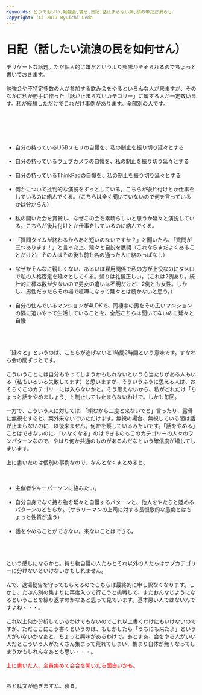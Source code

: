```yaml
---
Keywords: どうでもいい,勉強会,寝る,日記,話止まらない病,頭の中だだ漏らし
Copyright: (C) 2017 Ryuichi Ueda
---
```


# 日記（話したい流浪の民を如何せん）
デリケートな話題。ただ個人的に嫌だというより興味がそそられるのでちょっと書いておきます。<br />
<br />
勉強会や不特定多数の人が参加する飲み会をやるといろんな人が来ますが、そのなかに私が勝手に作った「話が止まらないカテゴリー」に属する人が一定数います。私が経験しただけでこれだけ事例があります。全部別の人です。<br />
<br />
<!--more--><br />
<br />
<ul><br />
 <li>自分の持っているUSBメモリの自慢を、私の制止を振り切り延々とする</li><br />
 <li>自分の持っているウェブカメラの自慢を、私の制止を振り切り延々とする</li><br />
 <li>自分の持っているThinkPadの自慢を、私の制止を振り切り延々とする</li><br />
 <li>何かについて批判的な演説をずっとしている。こちらが後片付けとか仕事をしているのに絡んでくる。（こちらは全く聞いていないので何を言っているかは分からん）</li><br />
 <li>私の開いた会を賞賛し、なぜこの会を素晴らしいと思うか延々と演説している。こちらが後片付けとか仕事をしているのに絡んでくる。</li><br />
 <li>「質問タイムが終わるからあと短いのないですか？」と聞いたら、「質問が三つあります！」と言った上、延々と自説を展開（これならまだよくあることだけど、その人はその後も前も名の通った人に絡みっぱなし）</li><br />
 <li>なぜかそんなに親しくない、あるいは雇用関係で私の方が上役なのにタメ口で私の人格否定を延々としてくる。帰りは礼儀正しい。（これは2例あり。統計的に標本数が少ないので男女の違いは不明だけど、2例とも女性。しかし、男性だったらその場で喧嘩になって延々とは続かないと思う。）</li><br />
 <li>自分の住んでいるマンションが4LDKで、同棲中の男をその広いマンションの隅に追いやって生活していることを、全然こちらは聞いてないのに延々と自慢</li><br />
</ul><br />
<br />
「延々と」というのは、こちらが逃げないと1時間2時間という意味です。すなわち会の間ずっとです。<br />
<br />
こういうことには自分もやってしまうかもしれないという心当たりがある人もいる（私もいろいろ失敗してます）と思いますが、そういうふうに思える人は、おそらくこのカテゴリーには入らないかと。そう思えないから、私がどれだけ「ちょっと話をやめましょう」と制止しても止まらないわけで。しかも毎回。<br />
<br />
一方で、こういう人に対しては、「頼むから二度と来ないでと」言ったり、露骨に無視をすると、案外来ないでいただけます。無視の場合、無視している間は話が止まらないのに、以後来ません。何かを察しているみたいです。「話をやめる」ことはできないのに、「いなくなる」のはできるのもこのカテゴリーの人々のワンパターンなので、やはり何か共通のものがあるんだなという確信度が増してしまいます。<br />
<br />
上に書いたのは個別の事例なので、なんとなくまとめると、<br />
<br />
<ul><br />
 <li>主催者やキーパーソンに絡みたい。</li><br />
 <li>自分自身でなく持ち物を延々と自慢するパターンと、他人をやたらと貶めるパターンのどちらか。（サラリーマンの上司に対する長恨歌的な愚痴とはちょっと性質が違う）</li><br />
 <li>話をやめることができない。来ないことはできる。</li><br />
</ul><br />
<br />
という感じになるかと。持ち物自慢の人たちとそれ以外の人たちはサブカテゴリーに分けないといけないかもしれません。<br />
<br />
んで、退場勧告を守ってもらえるのでこちらは最終的に申し訳なくなります。しかし、たぶん別の集まりに再度入って行こうと挑戦して、またおんなじようになるということを繰り返すのかなあと思って見ています。基本悪い人ではないんですよね・・・。<br />
<br />
これ以上何か分析しているわけでもないのでこれ以上書くわけにもいけないのですが、ただここにこう書くというのは、もしかしたら「うちにも来たよ」という人がいないかなあと、ちょっと興味があるわけで。あとまあ、会をやる人がいい人だとこういう人がたくさん集まって荒れてしまい、集まり自体が無くなってしまうかもしれんなあとも思い・・・。<br />
<br />
<span style="color:red">上に書いた人、全員集めて会合を開いたら面白いかも。</span><br />
<br />
<br />
ちと駄文が過ぎますね。寝る。
